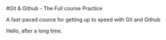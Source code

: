 #Git & Github - The Full course Practice

A fast-paced cource for getting up to speed with Git and Github

Hello, after a long time.